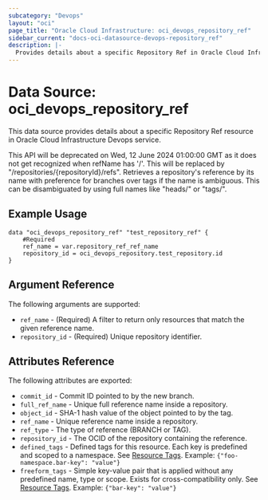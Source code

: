 ```yaml
---
subcategory: "Devops"
layout: "oci"
page_title: "Oracle Cloud Infrastructure: oci_devops_repository_ref"
sidebar_current: "docs-oci-datasource-devops-repository_ref"
description: |-
  Provides details about a specific Repository Ref in Oracle Cloud Infrastructure Devops service
---
```


# Data Source: oci_devops_repository_ref
This data source provides details about a specific Repository Ref resource in Oracle Cloud Infrastructure Devops service.

This API will be deprecated on Wed, 12 June 2024 01:00:00 GMT as it does not get recognized when refName has '/'. This will be replaced by "/repositories/{repositoryId}/refs". Retrieves a repository's reference by its name with preference for branches over tags if the name is ambiguous. This can be disambiguated by using full names like "heads/<name>" or "tags/<name>".

## Example Usage

```hcl
data "oci_devops_repository_ref" "test_repository_ref" {
	#Required
	ref_name = var.repository_ref_ref_name
	repository_id = oci_devops_repository.test_repository.id
}
```

## Argument Reference

The following arguments are supported:

* `ref_name` - (Required) A filter to return only resources that match the given reference name.
* `repository_id` - (Required) Unique repository identifier.


## Attributes Reference

The following attributes are exported:

* `commit_id` - Commit ID pointed to by the new branch.
* `full_ref_name` - Unique full reference name inside a repository.
* `object_id` - SHA-1 hash value of the object pointed to by the tag.
* `ref_name` - Unique reference name inside a repository.
* `ref_type` - The type of reference (BRANCH or TAG).
* `repository_id` - The OCID of the repository containing the reference.
* `defined_tags` - Defined tags for this resource. Each key is predefined and scoped to a namespace. See [Resource Tags](https://docs.cloud.oracle.com/iaas/Content/General/Concepts/resourcetags.htm). Example: `{"foo-namespace.bar-key": "value"}`
* `freeform_tags` - Simple key-value pair that is applied without any predefined name, type or scope. Exists for cross-compatibility only.  See [Resource Tags](https://docs.cloud.oracle.com/iaas/Content/General/Concepts/resourcetags.htm). Example: `{"bar-key": "value"}`
